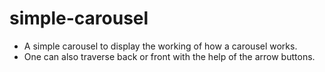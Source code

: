 # simple-carousel

* A simple carousel to display the working of how a carousel works. 
* One can also traverse back or front with the help of the arrow buttons.